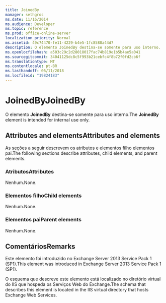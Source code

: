 ```yaml
---
title: JoinedBy
manager: sethgros
ms.date: 11/16/2014
ms.audience: Developer
ms.topic: reference
ms.prod: office-online-server
localization_priority: Normal
ms.assetid: 49c74470-fe11-4229-b4e5-1fc8588a44d7
description: O elemento JoinedBy destina-se somente para uso interno.
ms.openlocfilehash: a503c29c2d28018017fac74b819e1b5b4ae5a041
ms.sourcegitcommit: 34041125dc8c5f993b21cebfc4f8b72f0fd2cb6f
ms.translationtype: MT
ms.contentlocale: pt-BR
ms.lasthandoff: 06/11/2018
ms.locfileid: "19824183"
---
```

# <a name="joinedby"></a><span data-ttu-id="86886-103">JoinedBy</span><span class="sxs-lookup"><span data-stu-id="86886-103">JoinedBy</span></span>

<span data-ttu-id="86886-104">O elemento **JoinedBy** destina-se somente para uso interno.</span><span class="sxs-lookup"><span data-stu-id="86886-104">The **JoinedBy** element is intended for internal use only.</span></span> 

## <a name="attributes-and-elements"></a><span data-ttu-id="86886-105">Attributes and elements</span><span class="sxs-lookup"><span data-stu-id="86886-105">Attributes and elements</span></span>

<span data-ttu-id="86886-106">As seções a seguir descrevem os atributos e elementos filho elementos pai.</span><span class="sxs-lookup"><span data-stu-id="86886-106">The following sections describe attributes, child elements, and parent elements.</span></span>
  
### <a name="attributes"></a><span data-ttu-id="86886-107">Atributos</span><span class="sxs-lookup"><span data-stu-id="86886-107">Attributes</span></span>

<span data-ttu-id="86886-108">Nenhum.</span><span class="sxs-lookup"><span data-stu-id="86886-108">None.</span></span>
  
### <a name="child-elements"></a><span data-ttu-id="86886-109">Elementos filho</span><span class="sxs-lookup"><span data-stu-id="86886-109">Child elements</span></span>

<span data-ttu-id="86886-110">Nenhum.</span><span class="sxs-lookup"><span data-stu-id="86886-110">None.</span></span>
  
### <a name="parent-elements"></a><span data-ttu-id="86886-111">Elementos pai</span><span class="sxs-lookup"><span data-stu-id="86886-111">Parent elements</span></span>

<span data-ttu-id="86886-112">Nenhum.</span><span class="sxs-lookup"><span data-stu-id="86886-112">None.</span></span>
  
## <a name="remarks"></a><span data-ttu-id="86886-113">Comentários</span><span class="sxs-lookup"><span data-stu-id="86886-113">Remarks</span></span>

<span data-ttu-id="86886-114">Este elemento foi introduzido no Exchange Server 2013 Service Pack 1 (SP1).</span><span class="sxs-lookup"><span data-stu-id="86886-114">This element was introduced in Exchange Server 2013 Service Pack 1 (SP1).</span></span>
  
<span data-ttu-id="86886-115">O esquema que descreve este elemento está localizado no diretório virtual do IIS que hospeda os Serviços Web do Exchange.</span><span class="sxs-lookup"><span data-stu-id="86886-115">The schema that describes this element is located in the IIS virtual directory that hosts Exchange Web Services.</span></span>
  

